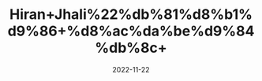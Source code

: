 ---
title: 'Hiran+Jhali%22%db%81%d8%b1%d9%86+%d8%ac%da%be%d9%84%db%8c+'
date: '2022-11-22' 
metatag: '' 
inventory: '0' 
draft: false 
# meta description 
shortDescripton: ''
description: 'Special+Items'
longdescription: ''
tags: ''
brand: ''
subCategory: ''
unit: '1 gm-Pk'
sellCount: '0'
featured: True
# product Price
price: '50.0'
# Product Short Description
shortDescription: ''
productID: 'F03B0D82-3C4A-ED11-996A-005056B3A416'
type: 'products'
category: 'Special+Items' 
thumnailproduct: 'https://eraconnect.blob.core.windows.net/product-images/aminsaddiquidawakhana/068a5042-2cc7-454e-9aa4-62e032e73162.webp' 
images:
  - image: 'https://eraconnect.blob.core.windows.net/product-images/aminsaddiquidawakhana/068a5042-2cc7-454e-9aa4-62e032e73162.webp'  
Variants:
---